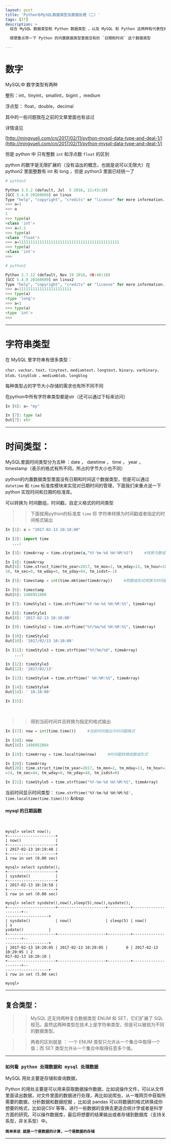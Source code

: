 ```yaml
---
layout: post
title: 'Python与MySQL数据类型及数据处理（二）'
tags: [IT]
description: >
  综合 MySQL 数据类型和 Python 数据类型 ，以及 MySQL 和 Python 这两种有代表性的数据库和语言 分别对数据的操作 总结为一下内容，其中 对于之前的 MySQL 数据类型和 Python 数据类型 文章 做一个总结 

  顺便重点带一下 Python 的内置数据类型里面没有的 `日期和时间` 这个数据类型

---
```




<!--more-->


# 数字

MySQL中 数字类型有两种

整形：int，tinyint，smallint，bigint  ，medium

浮点型： float，double，decimal

其中的一些问题我在之前的文章里面也有谈过

详情请见

[http://mingyueli.com/cn/2017/02/11/python-mysql-data-type-and-deal-1/](http://mingyueli.com/cn/2017/02/11/python-mysql-data-type-and-deal-1/)

但是 python 中 只有整数 `int` 和浮点数 `float` 的区别

python 的数字是无限扩展的（没有溢出的概念，也就是说可以无限大）在 python2 里面整数有 int 和 long ，但是 python3 里面已经统一了

```python
# python3

Python 3.5.2 (default, Jul  5 2016, 12:43:10) 
[GCC 5.4.0 20160609] on linux
Type "help", "copyright", "credits" or "license" for more information.
>>> a=1
>>> a
1
>>> type(a)
<class 'int'>
>>> a=2.1
>>> type(a)
<class 'float'>
>>> a=11111111111111111111111111111111111111111111
>>> type(a)
<class 'int'>
>>> 
```


```python
# python2

Python 2.7.12 (default, Nov 19 2016, 06:48:10) 
[GCC 5.4.0 20160609] on linux2
Type "help", "copyright", "credits" or "license" for more information.
>>> a=11111111111111111111111
>>> type(a)
<type 'long'>
>>> a=1
>>> type(a)
<type 'int'>
>>> 

```

-------------

# 字符串类型

在 MySQL 里字符串有很多类型：

``char，vachar，text，tinytext，mediumtext，longtext，binary，varbinary，blob，tinyblob ，mediumblob，longblog``

每种类型占的字节大小存储的需求也有所不同不同

在python中所有字符串类型都是str（还可以通过下标来访问）

```python
In [6]: a= "my"

In [7]: type (a)
Out[7]: str
```
----------------

# 时间类型：

MySQL里面时间类型分为五种 ：date ， datetime ，  time  ， year  ， timestamp（表示的格式有所不同，所占的字节大小也不同）

python的内置数据类型里面没有日期和时间这个数据类型，但是可以通过  `datetime`  和 ` time ` 标准库模块来实现对日期时间的管理，下面我们来重点说一下python 实现时间和日期的标准库。

可以转换为 时间数组，时间戳，自定义格式的时间类型
&nbsp;

>> 下面就用python的标准库 `time` 将 字符串转换为时间戳或者指定的时间格式输出
&nbsp;

```python
In [1]: a = "2017-02-13 10:10:00"

In [2]: import time
   ...:

In [3]: timeArray = time.strptime(a,"%Y-%m-%d %H:%M:%S")     #转换为数组

In [4]: timeArray
Out[4]: time.struct_time(tm_year=2017, tm_mon=2, tm_mday=13, tm_hour=10, tm_min=
10, tm_sec=0, tm_wday=0, tm_yday=44, tm_isdst=-1)

In [5]: timestamp = int(time.mktime(timeArray))     #把数组形式转换为时间戳

In [6]: timestamp
Out[6]: 1486951800

In [7]: timeStyle1 = time.strftime("%Y-%m-%d %H:%M:%S", timeArray)     #把数组转换成指定的时间格式输出

In [8]: timeStyle1
Out[8]: '2017-02-13 10:10:00'

In [9]: timeStyle2 = time.strftime("%Y/%m/%d %H:%M:%S", timeArray)

In [10]: timeStyle2
Out[10]: '2017/02/13 10:10:00'

In [11]: timeStyle3 = time.strftime("%Y/%m/%d", timeArray)
    ...:

In [12]: timeStyle3
Out[12]: '2017/02/13'

In [13]: timeStyle4 = time.strftime(" %H:%M:%S", timeArray)

In [14]: timeStyle4
Out[14]: ' 10:10:00'

In [15]:

```
&nbsp;

>> 得到当前时间并且转换为指定的格式输出
&nbsp;

```python
In [17]: now = int(time.time())     #当前时间输出为时间戳格式

In [18]: now
Out[18]: 1486952084

In [19]: timeArray = time.localtime(now)     #时间戳转换成数组形式

In [20]: timeArray
Out[20]: time.struct_time(tm_year=2017, tm_mon=2, tm_mday=13, tm_hour=10, tm_min
=14, tm_sec=44, tm_wday=0, tm_yday=44, tm_isdst=0)

In [21]: timeStyle5 = time.strftime("%Y-%m-%d %H:%M:%S", timeArray)     # 由数组形式转换成指定时间格式输出

```

当前时间显示时间类型：
``time.strftime('%Y-%m-%d %H:%M:%S', time.localtime(time.time()))``
&nbsp

#### mysql 的日期函数

&nbsp;

```
mysql> select now();
+---------------------+
| now()               |
+---------------------+
| 2017-02-13 10:19:48 |
+---------------------+
1 row in set (0.00 sec)

mysql> select sysdate();
+---------------------+
| sysdate()           |
+---------------------+
| 2017-02-13 10:19:58 |
+---------------------+
1 row in set (0.00 sec)

mysql> select sysdate(),now(),sleep(5),now(),sysdate();
+---------------------+---------------------+----------+---------------------+--
-------------------+
| sysdate()           | now()               | sleep(5) | now()               | s
ysdate()           |
+---------------------+---------------------+----------+---------------------+--
-------------------+
| 2017-02-13 10:20:05 | 2017-02-13 10:20:05 |        0 | 2017-02-13 10:20:05 | 2
017-02-13 10:20:10 |
+---------------------+---------------------+----------+---------------------+--
-------------------+
1 row in set (5.00 sec)

mysql>

```
-------------

## 复合类型：

>> MySQL 还支持两种复合数据类型 ENUM 和 SET，它们扩展了 SQL 规范。虽然这两种类型在技术上是字符串类型，但是可以被视为不同的数据类型。

>> 两者的区别就是 ： 一个 ENUM 类型只允许从一个集合中取得一个值；而 SET 类型允许从一个集合中取得任意多个值。

-------------

### ``如何看 python 处理数据和 mysql 处理数据``

MySQL 用处主要是存储和查询数据，

Python 的用处主要是可以用来获取数据操作数据，比如说操作文件，可以从文件里面读出数据，对文件里面的数据进行处理，再比如说爬虫，从一堆网页中获取所需要的数据，分析数据和数据挖掘 ，比如说 pandas 可以将数据的格式转换成你想要的格式，比如说CSV  等等，进行一些数据的变换去更适合统计学或者是科学方面的研究。可以操作数据库，最后将想要的结果输出或者存储到数据库（支持关系型，非关系型）中。

**``简单来说 就是一个是数据的计算，一个是数据的存储``**

----------

